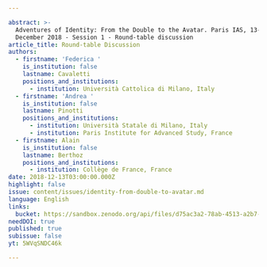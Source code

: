 ```yaml
---

abstract: >-
  Adventures of Identity: From the Double to the Avatar. Paris IAS, 13-14
  December 2018 - Session 1 - Round-table discussion
article_title: Round-table Discussion
authors:
  - firstname: 'Federica '
    is_institution: false
    lastname: Cavaletti
    positions_and_institutions:
      - institution: Università Cattolica di Milano, Italy
  - firstname: 'Andrea '
    is_institution: false
    lastname: Pinotti
    positions_and_institutions:
      - institution: Università Statale di Milano, Italy
      - institution: Paris Institute for Advanced Study, France
  - firstname: Alain
    is_institution: false
    lastname: Berthoz
    positions_and_institutions:
      - institution: Collège de France, France
date: 2018-12-13T03:00:00.000Z
highlight: false
issue: content/issues/identity-from-double-to-avatar.md
language: English
links:
  bucket: https://sandbox.zenodo.org/api/files/d75ac3a2-78ab-4513-a2b7-f3ec2d32a193
needDOI: true
published: true
subissue: false
yt: 5WVqSNDC46k

---
```









<Youtube yt="5WVqSNDC46k" caption="Round-table Discussion"></Youtube>
